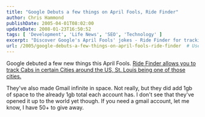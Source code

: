 ```yaml
---
title: "Google Debuts a few things on April Fools, Ride Finder"
author: Chris Hammond
publishDate: 2005-04-01T08:02:00
updateDate: 2008-01-23T16:50:52
tags: [ 'Development', 'Life News', 'SEO', 'Technology' ]
excerpt: "Discover Google's April Fools' jokes - Ride Finder for tracking cabs in select US cities & 1gb added to Gmail accounts. Exciting updates!"
url: /2005/google-debuts-a-few-things-on-april-fools-ride-finder  # Use the generated URL with year
---
```

<P>Google debuted a few new things this April Fools. <A href="https://labs.google.com/ridefinder?z=8&amp;near=St.%20Louis%2C%20MO&amp;src=1">Ride Finder allows you to track Cabs in certain Cities around the US, St. Louis being one of those cities.</A></P> <P>They've also made Gmail infinite in space. Not really, but they did add 1gb of space to the already 1gb total each account has. I don't see that they've opened it up to the world yet though. If you need a gmail account, let me know, I have 50+ to give away.</P>

